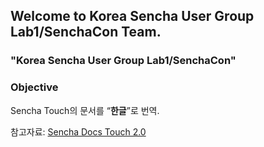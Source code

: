 ## Welcome to Korea Sencha User Group <br>Lab1/SenchaCon Team.

### "Korea Sencha User Group Lab1/SenchaCon"

### Objective

Sencha Touch의 문서를 <q><strong>한글</strong></q>로 번역.

참고자료: <a href="http://docs.sencha.com/touch/2-0/#!/video">Sencha Docs Touch 2.0</a>
